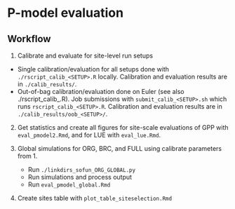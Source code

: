 # P-model evaluation

## Workflow

1. Calibrate and evaluate for site-level run setups
  - Single calibration/evaluation for all setups done with `./rscript_calib_<SETUP>.R` locally. Calibration and evaluation results are in `./calib_results/`.
  - Out-of-bag calibration/evaluation done on Euler (see also ./rscript_calib_<SETUP>.R). Job submissions with `submit_calib_<SETUP>.sh` which runs `rscript_calib_<SETUP>.R`. Calibration and evaluation results are in `./calib_results/oob_<SETUP>/`.

2. Get statistics and create all figures for site-scale evaluations of GPP with `eval_pmodel2.Rmd`, and for LUE with `eval_lue.Rmd`.

3. Global simulations for ORG, BRC, and FULL using calibrate parameters from 1.
	- Run `./linkdirs_sofun_ORG_GLOBAL.py`
	- Run simulations and process output
	- Run `eval_pmodel_global.Rmd`
	
4. Create sites table with `plot_table_siteselection.Rmd`



